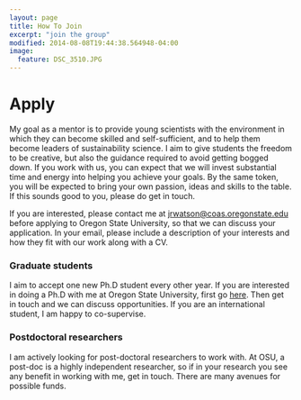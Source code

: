 ```yaml
---
layout: page
title: How To Join
excerpt: "join the group"
modified: 2014-08-08T19:44:38.564948-04:00
image:
  feature: DSC_3510.JPG
---
```


# Apply
My goal as a mentor is to provide young scientists with the environment in which they can become skilled and self-sufficient, and to help them become leaders of sustainability science. I aim to give students the freedom to be creative, but also the guidance required to avoid getting bogged down. If you work with us, you can expect that we will invest substantial time and energy into helping you achieve your goals. By the same token, you will be expected to bring your own passion, ideas and skills to the table. If this sounds good to you, please do get in touch.

If you are interested, please contact me at jrwatson@coas.oregonstate.edu before applying to Oregon State University, so that we can discuss your application. In your email, please include a description of your interests and how they fit with our work along with a CV.

### Graduate students
I aim to accept one new Ph.D student every other year. If you are interested in doing a Ph.D with me at Oregon State University, first go [here](http://ceoas.oregonstate.edu/future/apply/oeas/). Then get in touch and we can discuss opportunities. If you are an international student, I am happy to co-supervise.

### Postdoctoral researchers
I am actively looking for post-doctoral researchers to work with. At OSU, a post-doc is a highly independent researcher, so if in your research you see any benefit in working with me, get in touch. There are many avenues for possible funds.



